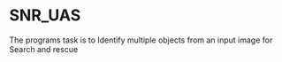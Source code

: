 # SNR_UAS
The programs task is to Identify multiple objects from an input image for Search and rescue
